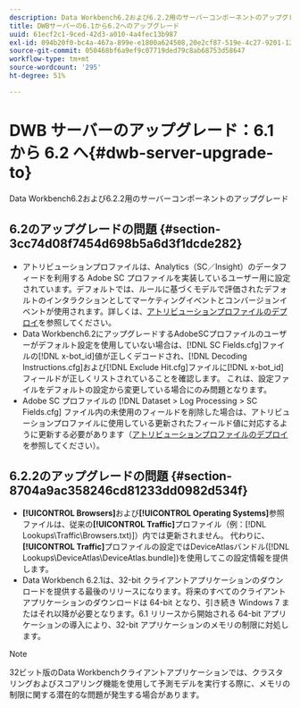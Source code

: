 ```yaml
---
description: Data Workbench6.2および6.2.2用のサーバーコンポーネントのアップグレード
title: DWBサーバーの6.1から6.2へのアップグレード
uuid: 61ecf2c1-9ced-42d3-a010-4a4fec13b987
exl-id: 094b20f0-bc4a-467a-899e-e1800a624508,20e2cf87-519e-4c27-9201-1275550bb72a
source-git-commit: 050468bf6a9ef9c07719ded79c8ab68753d58647
workflow-type: tm+mt
source-wordcount: '295'
ht-degree: 51%

---
```


# DWB サーバーのアップグレード：6.1 から 6.2 へ{#dwb-server-upgrade-to}

Data Workbench6.2および6.2.2用のサーバーコンポーネントのアップグレード

## 6.2のアップグレードの問題 {#section-3cc74d08f7454d698b5a6d3f1dcde282}

* アトリビューションプロファイルは、Analytics（SC／Insight）のデータフィードを利用する Adobe SC プロファイルを実装しているユーザー用に設定されています。デフォルトでは、ルールに基づくモデルで評価されたデフォルトのインタラクションとしてマーケティングイベントとコンバージョンイベントが使用されます。詳しくは、[アトリビューションプロファイルのデプロイ](https://experienceleague.adobe.com/docs/data-workbench/using/client/attribution-reports/c-attrib-profile-deploy.html?lang=en)を参照してください。
* Data Workbench6.2にアップグレードするAdobeSCプロファイルのユーザーがデフォルト設定を使用していない場合は、[!DNL SC Fields.cfg]ファイルの[!DNL x-bot_id]値が正しくデコードされ、[!DNL Decoding Instructions.cfg]および[!DNL Exclude Hit.cfg]ファイルに[!DNL x-bot_id]フィールドが正しくリストされていることを確認します。 これは、設定ファイルをデフォルトの設定から変更している場合にのみ問題となります。
* Adobe SC プロファイルの [!DNL Dataset > Log Processing > SC Fields.cfg] ファイル内の未使用のフィールドを削除した場合は、アトリビューションプロファイルに使用している更新されたフィールド値に対応するように更新する必要があります（[アトリビューションプロファイルのデプロイ](https://experienceleague.adobe.com/docs/data-workbench/using/client/attribution-reports/c-attrib-profile-deploy.html?lang=en)を参照してください）。

## 6.2.2のアップグレードの問題 {#section-8704a9ac358246cd81233dd0982d534f}

* **[!UICONTROL Browsers]**&#x200B;および&#x200B;**[!UICONTROL Operating Systems]**&#x200B;参照ファイルは、従来の&#x200B;**[!UICONTROL Traffic]**&#x200B;プロファイル（例：[!DNL Lookups\Traffic\Browsers.txt)]）内では更新されません。 代わりに、**[!UICONTROL Traffic]**&#x200B;プロファイルの設定ではDeviceAtlasバンドル([!DNL Lookups\DeviceAtlas\DeviceAtlas.bundle])を使用してこの設定情報を提供します。
* Data Workbench 6.2.1は、32-bit クライアントアプリケーションのダウンロードを提供する最後のリリースになります。将来のすべてのクライアントアプリケーションのダウンロードは 64-bit となり、引き続き Windows 7 またはそれ以降が必要となります。6.1 リリースから開始される 64-bit アプリケーションの導入により、32-bit アプリケーションのメモリの制限に対処します。

>[!NOTE]
>
>32ビット版のData Workbenchクライアントアプリケーションでは、クラスタリングおよびスコアリング機能を使用して予測モデルを実行する際に、メモリの制限に関する潜在的な問題が発生する場合があります。
